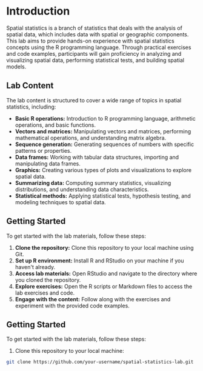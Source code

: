 # Introduction
Spatial statistics is a branch of statistics that deals with the analysis of spatial data, which includes data with spatial or geographic components. This lab aims to provide hands-on experience with spatial statistics concepts using the R programming language. Through practical exercises and code examples, participants will gain proficiency in analyzing and visualizing spatial data, performing statistical tests, and building spatial models.

## Lab Content
The lab content is structured to cover a wide range of topics in spatial statistics, including:

- **Basic R operations:** Introduction to R programming language, arithmetic operations, and basic functions.
- **Vectors and matrices:** Manipulating vectors and matrices, performing mathematical operations, and understanding matrix algebra.
- **Sequence generation:** Generating sequences of numbers with specific patterns or properties.
- **Data frames:** Working with tabular data structures, importing and manipulating data frames.
- **Graphics:** Creating various types of plots and visualizations to explore spatial data.
- **Summarizing data:** Computing summary statistics, visualizing distributions, and understanding data characteristics.
- **Statistical methods:** Applying statistical tests, hypothesis testing, and modeling techniques to spatial data.

## Getting Started

To get started with the lab materials, follow these steps:

1. **Clone the repository:** Clone this repository to your local machine using Git.
2. **Set up R environment:** Install R and RStudio on your machine if you haven't already.
3. **Access lab materials:** Open RStudio and navigate to the directory where you cloned the repository.
4. **Explore exercises:** Open the R scripts or Markdown files to access the lab exercises and code.
5. **Engage with the content:** Follow along with the exercises and experiment with the provided code examples.

## Getting Started
To get started with the lab materials, follow these steps:

1. Clone this repository to your local machine:

```bash
git clone https://github.com/your-username/spatial-statistics-lab.git

